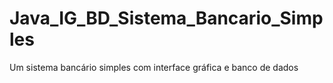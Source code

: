 # Java_IG_BD_Sistema_Bancario_Simples
Um sistema bancário simples com interface gráfica e banco de dados
